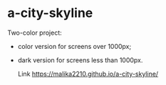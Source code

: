 # a-city-skyline
Two-color project:
- color version for screens over 1000px;
- dark version for screens less than 1000px.

  Link https://malika2210.github.io/a-city-skyline/
